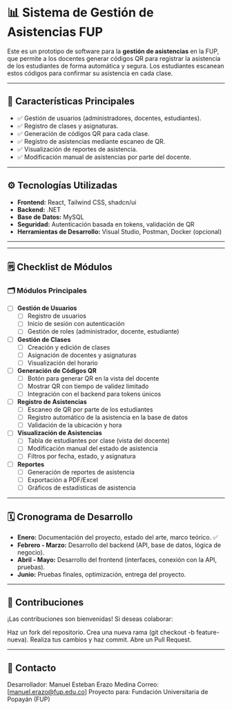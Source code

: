 # 📊 Sistema de Gestión de Asistencias FUP

Este es un prototipo de software para la **gestión de asistencias** en la FUP, que permite a los docentes generar códigos QR para registrar la asistencia de los estudiantes de forma automática y segura. Los estudiantes escanean estos códigos para confirmar su asistencia en cada clase.

---

## 🚀 Características Principales

- ✅ Gestión de usuarios (administradores, docentes, estudiantes).
- ✅ Registro de clases y asignaturas.
- ✅ Generación de códigos QR para cada clase.
- ✅ Registro de asistencias mediante escaneo de QR.
- ✅ Visualización de reportes de asistencia.
- ✅ Modificación manual de asistencias por parte del docente.

---

## ⚙️ Tecnologías Utilizadas

- **Frontend:** React, Tailwind CSS, shadcn/ui  
- **Backend:** .NET  
- **Base de Datos:** MySQL  
- **Seguridad:** Autenticación basada en tokens, validación de QR  
- **Herramientas de Desarrollo:** Visual Studio, Postman, Docker (opcional)

---

---

## 🗒️ Checklist de Módulos

### 🗂️ **Módulos Principales**

- [ ] **Gestión de Usuarios**
  - [ ] Registro de usuarios
  - [ ] Inicio de sesión con autenticación
  - [ ] Gestión de roles (administrador, docente, estudiante)
  
- [ ] **Gestión de Clases**
  - [ ] Creación y edición de clases
  - [ ] Asignación de docentes y asignaturas
  - [ ] Visualización del horario
  
- [ ] **Generación de Códigos QR**
  - [ ] Botón para generar QR en la vista del docente
  - [ ] Mostrar QR con tiempo de validez limitado
  - [ ] Integración con el backend para tokens únicos
  
- [ ] **Registro de Asistencias**
  - [ ] Escaneo de QR por parte de los estudiantes
  - [ ] Registro automático de la asistencia en la base de datos
  - [ ] Validación de la ubicación y hora
  
- [ ] **Visualización de Asistencias**
  - [ ] Tabla de estudiantes por clase (vista del docente)
  - [ ] Modificación manual del estado de asistencia
  - [ ] Filtros por fecha, estado, y asignatura
  
- [ ] **Reportes**
  - [ ] Generación de reportes de asistencia
  - [ ] Exportación a PDF/Excel
  - [ ] Gráficos de estadísticas de asistencia

---

## 🗓️ Cronograma de Desarrollo

- **Enero:** Documentación del proyecto, estado del arte, marco teórico. ✅  
- **Febrero - Marzo:** Desarrollo del backend (API, base de datos, lógica de negocio).  
- **Abril - Mayo:** Desarrollo del frontend (interfaces, conexión con la API, pruebas).  
- **Junio:** Pruebas finales, optimización, entrega del proyecto.

---

## 🤝 Contribuciones

¡Las contribuciones son bienvenidas! Si deseas colaborar:

Haz un fork del repositorio.
Crea una nueva rama (git checkout -b feature-nueva).
Realiza tus cambios y haz commit.
Abre un Pull Request.

---

## 📧 Contacto

Desarrollador: Manuel Esteban Erazo Medina
Correo: [manuel.erazo@fup.edu.co]
Proyecto para: Fundación Universitaria de Popayán (FUP)
